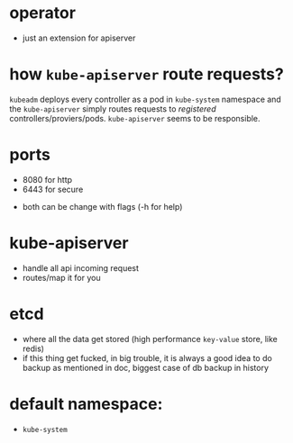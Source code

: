 # operator
* just an extension for apiserver

# how `kube-apiserver` route requests?
`kubeadm` deploys every controller as a pod in `kube-system` namespace
and the `kube-apiserver` simply routes requests to *registered* controllers/proviers/pods.
`kube-apiserver` seems to be responsible.

# ports
* 8080 for http
* 6443 for secure
- both can be change with flags (-h for help)

# kube-apiserver
- handle all api incoming request
- routes/map it for you

# etcd
- where all the data get stored (high performance `key-value` store, like redis)
- if this thing get fucked, in big trouble, it is always a good idea to do backup 
  as mentioned in doc, biggest case of db backup in history


# default namespace:
- `kube-system`
